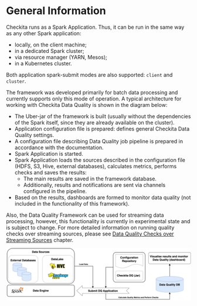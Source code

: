 # General Information

Checkita runs as a Spark Application. Thus, it can be run in the same way as any other Spark application:

* locally, on the client machine;
* in a dedicated Spark cluster;
* via resource manager (YARN, Mesos);
* in a Kubernetes cluster.

Both application spark-submit modes are also supported: `client` and `cluster`.

The framework was developed primarily for batch data processing and currently supports only
this mode of operation. A typical architecture for working with Checkita Data Quality is shown in the diagram below:

* The Uber-jar of the framework is built
  (usually without the dependencies of the Spark itself, since they are already available on the cluster).
* Application configuration file is prepared: defines general Checkita Data Quality settings.
* A configuration file describing Data Quality job pipeline is prepared in accordance with the documentation.
* Spark Application is started.
* Spark Application loads the sources described in the configuration file (HDFS, S3, Hive, external databases),
  calculates metrics, performs checks and saves the results:
    * The main results are saved in the framework database.
    * Additionally, results and notifications are sent via channels configured in the pipeline.
* Based on the results, dashboards are formed to monitor data quality
  (not included in the functionality of this framework).

Also, the Data Quality Framework can be used for streaming data processing,
however, this functionality is currently in experimental state and is subject to change. For more detailed
information on running quality checks over streaming sources, please see 
[Data Quality Checks over Streaming Sources](../02-general-information/05-StreamingMode.md) chapter. 

![image](../diagrams/Architecture.png)